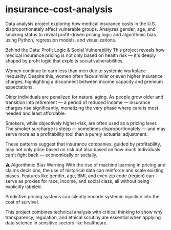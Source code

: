 # insurance-cost-analysis
Data analysis project exploring how medical insurance costs in the U.S. disproportionately affect vulnerable groups. Analyzes gender, age, and smoking status to reveal profit-driven pricing logic and algorithmic bias using Python, regression models, and visualizations. 

Behind the Data: Profit Logic & Social Vulnerability
This project reveals how medical insurance pricing is not only based on health risk — it's deeply shaped by profit logic that exploits social vulnerabilities.

Women continue to earn less than men due to systemic workplace inequality. Despite this, women often face similar or even higher insurance charges, highlighting a disconnect between income capacity and premium expectations.

Older individuals are penalized for natural aging. As people grow older and transition into retirement — a period of reduced income — insurance charges rise significantly, monetizing the very phase where care is most needed and least affordable.

Smokers, while objectively higher-risk, are often used as a pricing lever. The smoker surcharge is steep — sometimes disproportionately — and may serve more as a profitability tool than a purely actuarial adjustment.

These patterns suggest that insurance companies, guided by profitability, may not only price based on risk but also based on how much individuals can't fight back — economically or socially.

⚠️ Algorithmic Bias Warning
With the rise of machine learning in pricing and claims decisions, the use of historical data can reinforce and scale existing biases. Features like gender, age, BMI, and even zip code (region) can serve as proxies for race, income, and social class, all without being explicitly labeled.

Predictive pricing systems can silently encode systemic injustice into the cost of survival.

This project combines technical analysis with critical thinking to show why transparency, regulation, and ethical scrutiny are essential when applying data science in sensitive sectors like healthcare.
